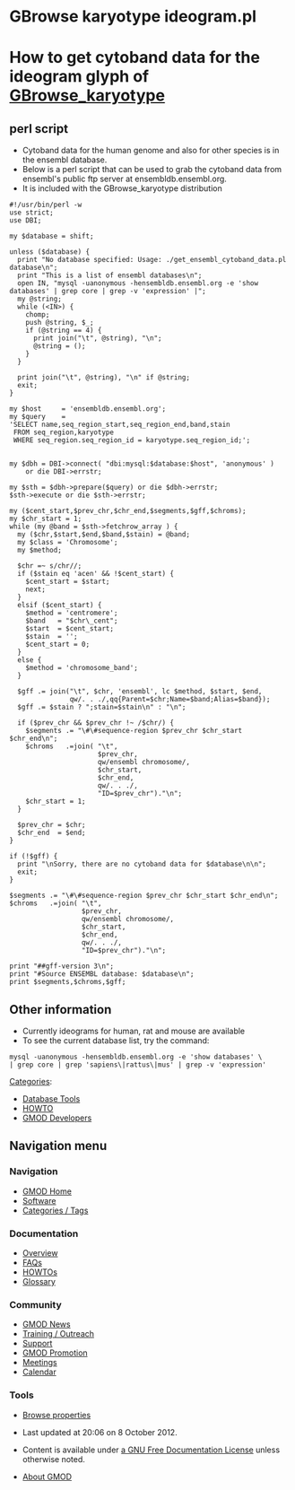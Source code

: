 



<span id="top"></span>




# <span dir="auto">GBrowse karyotype ideogram.pl</span>









# <span id="How_to_get_cytoband_data_for_the_ideogram_glyph_of_GBrowse_karyotype" class="mw-headline">How to get cytoband data for the ideogram glyph of [GBrowse_karyotype](GBrowse_karyotype "GBrowse karyotype")</span>

## <span id="perl_script" class="mw-headline">perl script</span>

- Cytoband data for the human genome and also for other species is in
  the ensembl database.
- Below is a perl script that can be used to grab the cytoband data from
  ensembl's public ftp server at ensembldb.ensembl.org.
- It is included with the GBrowse_karyotype distribution


``` de1
#!/usr/bin/perl -w
use strict;
use DBI;
 
my $database = shift;
 
unless ($database) {
  print "No database specified: Usage: ./get_ensembl_cytoband_data.pl database\n";
  print "This is a list of ensembl databases\n";
  open IN, "mysql -uanonymous -hensembldb.ensembl.org -e 'show databases' | grep core | grep -v 'expression' |";
  my @string;
  while (<IN>) {
    chomp;
    push @string, $_;
    if (@string == 4) {
      print join("\t", @string), "\n";
      @string = ();
    }
  }
 
  print join("\t", @string), "\n" if @string;
  exit;
}
 
my $host     = 'ensembldb.ensembl.org';
my $query    =
'SELECT name,seq_region_start,seq_region_end,band,stain
 FROM seq_region,karyotype
 WHERE seq_region.seq_region_id = karyotype.seq_region_id;';
 
 
my $dbh = DBI->connect( "dbi:mysql:$database:$host", 'anonymous' )
    or die DBI->errstr;
 
my $sth = $dbh->prepare($query) or die $dbh->errstr;
$sth->execute or die $sth->errstr;
 
my ($cent_start,$prev_chr,$chr_end,$segments,$gff,$chroms);
my $chr_start = 1;
while (my @band = $sth->fetchrow_array ) {
  my ($chr,$start,$end,$band,$stain) = @band;
  my $class = 'Chromosome';
  my $method;
 
  $chr =~ s/chr//;
  if ($stain eq 'acen' && !$cent_start) {
    $cent_start = $start;
    next;
  }
  elsif ($cent_start) {
    $method = 'centromere';
    $band   = "$chr\_cent";
    $start  = $cent_start;
    $stain  = '';
    $cent_start = 0;
  }
  else {
    $method = 'chromosome_band';
  }
 
  $gff .= join("\t", $chr, 'ensembl', lc $method, $start, $end,
               qw/. . ./,qq{Parent=$chr;Name=$band;Alias=$band});
  $gff .= $stain ? ";stain=$stain\n" : "\n";
 
  if ($prev_chr && $prev_chr !~ /$chr/) {
    $segments .= "\#\#sequence-region $prev_chr $chr_start $chr_end\n";
    $chroms   .=join( "\t",
                      $prev_chr,
                      qw/ensembl chromosome/,
                      $chr_start,
                      $chr_end,
                      qw/. . ./,
                      "ID=$prev_chr")."\n";
    $chr_start = 1;
  }
 
  $prev_chr = $chr;
  $chr_end  = $end;
}
 
if (!$gff) {
  print "\nSorry, there are no cytoband data for $database\n\n";
  exit;
}
 
$segments .= "\#\#sequence-region $prev_chr $chr_start $chr_end\n";
$chroms   .=join( "\t",
                  $prev_chr,
                  qw/ensembl chromosome/,
                  $chr_start,
                  $chr_end,
                  qw/. . ./,
                  "ID=$prev_chr")."\n";
 
print "##gff-version 3\n";
print "#Source ENSEMBL database: $database\n";
print $segments,$chroms,$gff;
```


## <span id="Other_information" class="mw-headline">Other information</span>

- Currently ideograms for human, rat and mouse are available
- To see the current database list, try the command:

<!-- -->

    mysql -uanonymous -hensembldb.ensembl.org -e 'show databases' \
    | grep core | grep 'sapiens\|rattus\|mus' | grep -v 'expression'




[Categories](Special%3ACategories "Special%3ACategories"):

- [Database Tools](Category%3ADatabase_Tools "Category%3ADatabase Tools")
- [HOWTO](Category%3AHOWTO "Category%3AHOWTO")
- [GMOD Developers](Category%3AGMOD_Developers "Category%3AGMOD Developers")






## Navigation menu






### 





### Navigation



- <span id="n-GMOD-Home">[GMOD Home](Main_Page)</span>
- <span id="n-Software">[Software](GMOD_Components)</span>
- <span id="n-Categories-.2F-Tags">[Categories /
  Tags](Categories)</span>




### Documentation



- <span id="n-Overview">[Overview](Overview)</span>
- <span id="n-FAQs">[FAQs](Category%3AFAQ)</span>
- <span id="n-HOWTOs">[HOWTOs](Category%3AHOWTO)</span>
- <span id="n-Glossary">[Glossary](Glossary)</span>




### Community



- <span id="n-GMOD-News">[GMOD News](GMOD_News)</span>
- <span id="n-Training-.2F-Outreach">[Training /
  Outreach](Training_and_Outreach)</span>
- <span id="n-Support">[Support](Support)</span>
- <span id="n-GMOD-Promotion">[GMOD Promotion](GMOD_Promotion)</span>
- <span id="n-Meetings">[Meetings](Meetings)</span>
- <span id="n-Calendar">[Calendar](Calendar)</span>




### Tools

- <span id="t-smwbrowselink"><a href="Special%3ABrowse/GBrowse_karyotype_ideogram.pl"
  rel="smw-browse">Browse properties</a></span>



- <span id="footer-info-lastmod">Last updated at 20:06 on 8 October
  2012.</span>
<!-- - <span id="footer-info-viewcount">38,107 page views.</span> -->
- <span id="footer-info-copyright">Content is available under
  <a href="http://www.gnu.org/licenses/fdl-1.3.html" class="external"
  rel="nofollow">a GNU Free Documentation License</a> unless otherwise
  noted.</span>

<!-- -->

- <span id="footer-places-about">[About
  GMOD](GMOD%3AAbout "GMOD%3AAbout")</span>

<!-- -->




